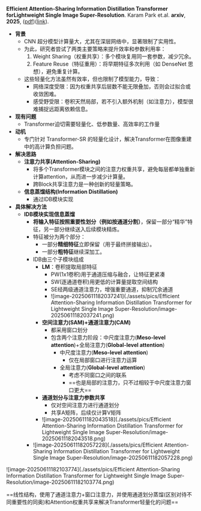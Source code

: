 **Efficient Attention-Sharing Information Distillation Transformer forLightweight Single Image Super-Resolution**. Karam Park et.al. **arxiv**, **2025**, ([pdf](assets/pdfs/Efficient_Attention-Sharing_Information_Distillation_Transformer_for__Lightweight_Single_Image_Super-Resolution.pdf))([link](http://arxiv.org/abs/2501.15774v2)).

- **背景**
  - CNN 超分模型计算量大，尤其在深层网络中，显著限制了实用性。
  - 为此，研究者尝试了两类主要策略来提升效率和参数利用率：
    1. Weight Sharing（权重共享）：多个模块复用同一套参数，减少冗余。
    2. Feature Reuse（特征重用）：将早期特征多次利用（如 DenseNet 思想），避免重复计算。
  - 这些轻量化方法虽然有效率，但也限制了模型能力，导致：
    - 网络深度受限：因为权重共享后层数不能无限叠加，否则会过拟合或收敛困难。
    - 感受野受限：卷积天然局部，若不引入额外机制（如注意力），模型很难捕捉远距离依赖信息。
- **现有问题**
  - Transformer迫切需要轻量化、低参数量、高效率的工作量
- **动机**
  - 专门针对 Transformer-SR 的轻量化设计，解决Transformer在图像重建中的高计算负担问题。
- **解决思路**
  - **注意力共享(Attention-Sharing)**
    - 将多个Transformer模块之间的注意力权重共享，避免每层都单独重新计算attention，从而进一步减少计算量。
    - 跨Block共享注意力是一种创新的轻量策略。
  - **信息蒸馏结构(Information Distillation)**
    - 通过IDB模块实现
- **具体解决方法**
  - **IDB模块实现信息蒸馏**
    - **将输入特征按照重要性划分（例如按通道分割）**，保留一部分“精华”特征，另一部分继续送入后续模块精炼。
    - 特征被分为两个部分：
      - 一部分**精细特征**立即保留（用于最终拼接输出）。
      - 一部分**粗特征**继续深加工。
    - IDB由三个子模块组成
      - **LM**：卷积提取局部特征
        - PW(1x1卷积)用于通道压缩与融合，让特征更紧凑
        - SW(逐通道卷积)用更低的计算量提取空间结构
        - SE经两级通道注意力，增强重要通道，抑制冗余通道
        - ![image-20250611182037241](./assets/pics/Efficient Attention-Sharing Information Distillation Transformer for Lightweight Single Image Super-Resolution/image-20250611182037241.png)
      - **空间注意力(SAM)+通道注意力(CAM)**
        - 都采用窗口划分
        - 包含两个注意力阶段：中尺度注意力(**Meso-level attention**)+全局注意力(**Global-level attention**)
          - 中尺度注意力(**Meso-level attention**)
            - 仅在局部窗口进行注意力运算
          - 全局注意力(**Global-level attention**)
            - 考虑不同窗口之间的联系
            - ==也是局部的注意力，只不过相较于中尺度注意力窗口更大==
      - **通道划分与注意力参数共享**
        - 仅对空间注意力进行通道划分
        - 共享A矩阵，后续仅计算V矩阵
      - ![image-20250611182043518](./assets/pics/Efficient Attention-Sharing Information Distillation Transformer for Lightweight Single Image Super-Resolution/image-20250611182043518.png)
    - ![image-20250611182057228](./assets/pics/Efficient Attention-Sharing Information Distillation Transformer for Lightweight Single Image Super-Resolution/image-20250611182057228.png)











![image-20250611182103774](./assets/pics/Efficient Attention-Sharing Information Distillation Transformer for Lightweight Single Image Super-Resolution/image-20250611182103774.png)







==线性结构，使用了通道注意力+窗口注意力，并使用通道划分蒸馏(区别对待不同重要性的同奥)和Attention权重共享来解决Transformer轻量化的问题==